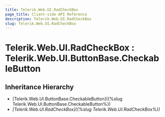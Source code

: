 ```yaml
---
title: Telerik.Web.UI.RadCheckBox
page_title: Client-side API Reference
description: Telerik.Web.UI.RadCheckBox
slug: Telerik.Web.UI.RadCheckBox
---
```


# Telerik.Web.UI.RadCheckBox : Telerik.Web.UI.ButtonBase.CheckableButton

## Inheritance Hierarchy

* [Telerik.Web.UI.ButtonBase.CheckableButton]({%slug Telerik.Web.UI.ButtonBase.CheckableButton%})
* *[Telerik.Web.UI.RadCheckBox]({%slug Telerik.Web.UI.RadCheckBox%})*
